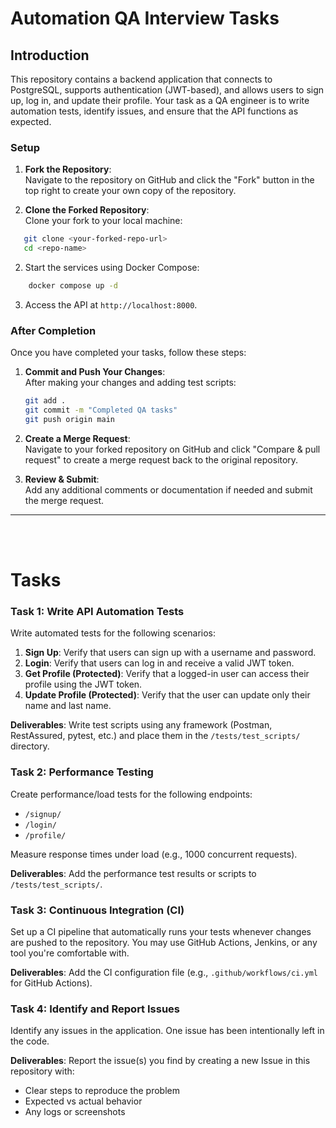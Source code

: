# Automation QA Interview Tasks

## Introduction
This repository contains a backend application that connects to PostgreSQL, supports authentication (JWT-based), and allows users to sign up, log in, and update their profile. Your task as a QA engineer is to write automation tests, identify issues, and ensure that the API functions as expected.

### Setup

1. **Fork the Repository**:  
   Navigate to the repository on GitHub and click the "Fork" button in the top right to create your own copy of the repository.

2. **Clone the Forked Repository**:  
Clone your fork to your local machine:
```bash
   git clone <your-forked-repo-url>
   cd <repo-name>
```

2. Start the services using Docker Compose:
```bash
    docker compose up -d
```

3. Access the API at `http://localhost:8000`.


### After Completion

Once you have completed your tasks, follow these steps:

1. **Commit and Push Your Changes**:  
After making your changes and adding test scripts:
    ```bash
    git add .
    git commit -m "Completed QA tasks"
    git push origin main
    ```

2. **Create a Merge Request**:  
   Navigate to your forked repository on GitHub and click "Compare & pull request" to create a merge request back to the original repository.

3. **Review & Submit**:  
   Add any additional comments or documentation if needed and submit the merge request.

---
<br><br>


# Tasks

### **Task 1: Write API Automation Tests**

Write automated tests for the following scenarios:

1. **Sign Up**: Verify that users can sign up with a username and password.
2. **Login**: Verify that users can log in and receive a valid JWT token.
3. **Get Profile (Protected)**: Verify that a logged-in user can access their profile using the JWT token.
4. **Update Profile (Protected)**: Verify that the user can update only their name and last name.

**Deliverables**: Write test scripts using any framework (Postman, RestAssured, pytest, etc.) and place them in the `/tests/test_scripts/` directory.

### **Task 2: Performance Testing**

Create performance/load tests for the following endpoints:

- `/signup/`
- `/login/`
- `/profile/`

Measure response times under load (e.g., 1000 concurrent requests).

**Deliverables**: Add the performance test results or scripts to `/tests/test_scripts/`.

### **Task 3: Continuous Integration (CI)**

Set up a CI pipeline that automatically runs your tests whenever changes are pushed to the repository. You may use GitHub Actions, Jenkins, or any tool you're comfortable with.

**Deliverables**: Add the CI configuration file (e.g., `.github/workflows/ci.yml` for GitHub Actions).

### **Task 4: Identify and Report Issues**

Identify any issues in the application. One issue has been intentionally left in the code.

**Deliverables**: Report the issue(s) you find by creating a new Issue in this repository with:
- Clear steps to reproduce the problem
- Expected vs actual behavior
- Any logs or screenshots
